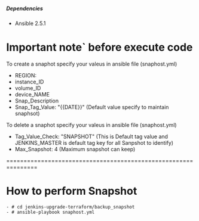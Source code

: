 ##### Dependencies
  - Ansible 2.5.1

# Important note` before execute code
 To create a snaphot specify your valeus in ansible file (snaphost.yml)
 - REGION: 
 - instance_ID
 - volume_ID
 - device_NAME
 - Snap_Description
 - Snap_Tag_Value: "{{DATE}}" (Default value specify to maintain snaphsot)
 
 To delete a snaphot specify your valeus in ansible file (snaphost.yml)
 - Tag_Value_Check: "SNAPSHOT"  (This is Default tag value and JENKINS_MASTER is default tag key for all Sanpshot to identify)
 - Max_Snapshot: 4 (Maximum snapshot can keep)

  
===============================================================

# How to perform Snapshot
  	- # cd jenkins-upgrade-terraform/backup_snapshot
  	- # ansible-playbook snaphost.yml
  
  
  
